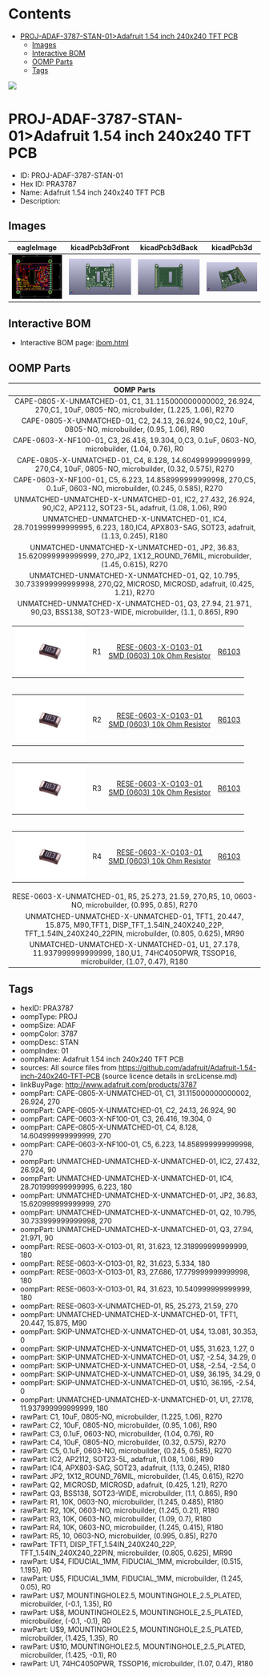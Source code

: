 



Contents
========

* [PROJ-ADAF-3787-STAN-01>Adafruit 1.54 inch 240x240 TFT PCB](#proj-adaf-3787-stan-01adafruit-154-inch-240x240-tft-pcb)
	* [Images](#images)
	* [Interactive BOM](#interactive-bom)
	* [OOMP Parts](#oomp-parts)
	* [Tags](#tags)
  
![][im]
# PROJ-ADAF-3787-STAN-01>Adafruit 1.54 inch 240x240 TFT PCB

- ID: PROJ-ADAF-3787-STAN-01
- Hex ID: PRA3787
- Name: Adafruit 1.54 inch 240x240 TFT PCB
- Description: 

## Images
  
  

|eagleImage|kicadPcb3dFront|kicadPcb3dBack|kicadPcb3d|
| :---: | :---: | :---: | :---: |
|[![eagleImage](eagleImage_140.png)](eagleImage_600.png)|[![kicadPcb3dFront](kicadPcb3dFront_140.png)](kicadPcb3dFront_600.png)|[![kicadPcb3dBack](kicadPcb3dBack_140.png)](kicadPcb3dBack_600.png)|[![kicadPcb3d](kicadPcb3d_140.png)](kicadPcb3d_600.png)|

## Interactive BOM

- Interactive BOM page: [ibom.html](kicad/bom/ibom.html)

## OOMP Parts
  

|OOMP Parts|
| :---: |
|CAPE-0805-X-UNMATCHED-01, C1, 31.115000000000002, 26.924, 270,C1, 10uF, 0805-NO, microbuilder, (1.225, 1.06), R270|
|CAPE-0805-X-UNMATCHED-01, C2, 24.13, 26.924, 90,C2, 10uF, 0805-NO, microbuilder, (0.95, 1.06), R90|
|CAPE-0603-X-NF100-01, C3, 26.416, 19.304, 0,C3, 0.1uF, 0603-NO, microbuilder, (1.04, 0.76), R0|
|CAPE-0805-X-UNMATCHED-01, C4, 8.128, 14.604999999999999, 270,C4, 10uF, 0805-NO, microbuilder, (0.32, 0.575), R270|
|CAPE-0603-X-NF100-01, C5, 6.223, 14.858999999999998, 270,C5, 0.1uF, 0603-NO, microbuilder, (0.245, 0.585), R270|
|UNMATCHED-UNMATCHED-X-UNMATCHED-01, IC2, 27.432, 26.924, 90,IC2, AP2112, SOT23-5L, adafruit, (1.08, 1.06), R90|
|UNMATCHED-UNMATCHED-X-UNMATCHED-01, IC4, 28.701999999999995, 6.223, 180,IC4, APX803-SAG, SOT23, adafruit, (1.13, 0.245), R180|
|UNMATCHED-UNMATCHED-X-UNMATCHED-01, JP2, 36.83, 15.620999999999999, 270,JP2, 1X12_ROUND_76MIL, microbuilder, (1.45, 0.615), R270|
|UNMATCHED-UNMATCHED-X-UNMATCHED-01, Q2, 10.795, 30.733999999999998, 270,Q2, MICROSD, MICROSD, adafruit, (0.425, 1.21), R270|
|UNMATCHED-UNMATCHED-X-UNMATCHED-01, Q3, 27.94, 21.971, 90,Q3, BSS138, SOT23-WIDE, microbuilder, (1.1, 0.865), R90|
|<table><tr><td>![RESE-0603-X-O103-01](https://raw.githubusercontent.com/oomlout/oomlout_OOMP_parts/main/RESE-0603-X-O103-01/image_140.jpg)</td><td> R1</td><td>[RESE-0603-X-O103-01<br>SMD (0603) 10k Ohm Resistor](https://github.com/oomlout/oomlout_OOMP_parts/tree/main/RESE-0603-X-O103-01/)</td><td>[R6103](https://github.com/oomlout/oomlout_OOMP_parts/tree/main/RESE-0603-X-O103-01/)</td></tr></table>|
|<table><tr><td>![RESE-0603-X-O103-01](https://raw.githubusercontent.com/oomlout/oomlout_OOMP_parts/main/RESE-0603-X-O103-01/image_140.jpg)</td><td> R2</td><td>[RESE-0603-X-O103-01<br>SMD (0603) 10k Ohm Resistor](https://github.com/oomlout/oomlout_OOMP_parts/tree/main/RESE-0603-X-O103-01/)</td><td>[R6103](https://github.com/oomlout/oomlout_OOMP_parts/tree/main/RESE-0603-X-O103-01/)</td></tr></table>|
|<table><tr><td>![RESE-0603-X-O103-01](https://raw.githubusercontent.com/oomlout/oomlout_OOMP_parts/main/RESE-0603-X-O103-01/image_140.jpg)</td><td> R3</td><td>[RESE-0603-X-O103-01<br>SMD (0603) 10k Ohm Resistor](https://github.com/oomlout/oomlout_OOMP_parts/tree/main/RESE-0603-X-O103-01/)</td><td>[R6103](https://github.com/oomlout/oomlout_OOMP_parts/tree/main/RESE-0603-X-O103-01/)</td></tr></table>|
|<table><tr><td>![RESE-0603-X-O103-01](https://raw.githubusercontent.com/oomlout/oomlout_OOMP_parts/main/RESE-0603-X-O103-01/image_140.jpg)</td><td> R4</td><td>[RESE-0603-X-O103-01<br>SMD (0603) 10k Ohm Resistor](https://github.com/oomlout/oomlout_OOMP_parts/tree/main/RESE-0603-X-O103-01/)</td><td>[R6103](https://github.com/oomlout/oomlout_OOMP_parts/tree/main/RESE-0603-X-O103-01/)</td></tr></table>|
|RESE-0603-X-UNMATCHED-01, R5, 25.273, 21.59, 270,R5, 10, 0603-NO, microbuilder, (0.995, 0.85), R270|
|UNMATCHED-UNMATCHED-X-UNMATCHED-01, TFT1, 20.447, 15.875, M90,TFT1, DISP_TFT_1.54IN_240X240_22P, TFT_1.54IN_240X240_22PIN, microbuilder, (0.805, 0.625), MR90|
|UNMATCHED-UNMATCHED-X-UNMATCHED-01, U1, 27.178, 11.937999999999999, 180,U1, 74HC4050PWR, TSSOP16, microbuilder, (1.07, 0.47), R180|

## Tags

- hexID: PRA3787
- oompType: PROJ
- oompSize: ADAF
- oompColor: 3787
- oompDesc: STAN
- oompIndex: 01
- oompName: Adafruit 1.54 inch 240x240 TFT PCB
- sources: All source files from https://github.com/adafruit/Adafruit-1.54-inch-240x240-TFT-PCB (source licence details in srcLicense.md)
- linkBuyPage: http://www.adafruit.com/products/3787
- oompPart: CAPE-0805-X-UNMATCHED-01, C1, 31.115000000000002, 26.924, 270
- oompPart: CAPE-0805-X-UNMATCHED-01, C2, 24.13, 26.924, 90
- oompPart: CAPE-0603-X-NF100-01, C3, 26.416, 19.304, 0
- oompPart: CAPE-0805-X-UNMATCHED-01, C4, 8.128, 14.604999999999999, 270
- oompPart: CAPE-0603-X-NF100-01, C5, 6.223, 14.858999999999998, 270
- oompPart: UNMATCHED-UNMATCHED-X-UNMATCHED-01, IC2, 27.432, 26.924, 90
- oompPart: UNMATCHED-UNMATCHED-X-UNMATCHED-01, IC4, 28.701999999999995, 6.223, 180
- oompPart: UNMATCHED-UNMATCHED-X-UNMATCHED-01, JP2, 36.83, 15.620999999999999, 270
- oompPart: UNMATCHED-UNMATCHED-X-UNMATCHED-01, Q2, 10.795, 30.733999999999998, 270
- oompPart: UNMATCHED-UNMATCHED-X-UNMATCHED-01, Q3, 27.94, 21.971, 90
- oompPart: RESE-0603-X-O103-01, R1, 31.623, 12.318999999999999, 180
- oompPart: RESE-0603-X-O103-01, R2, 31.623, 5.334, 180
- oompPart: RESE-0603-X-O103-01, R3, 27.686, 17.779999999999998, 180
- oompPart: RESE-0603-X-O103-01, R4, 31.623, 10.540999999999999, 180
- oompPart: RESE-0603-X-UNMATCHED-01, R5, 25.273, 21.59, 270
- oompPart: UNMATCHED-UNMATCHED-X-UNMATCHED-01, TFT1, 20.447, 15.875, M90
- oompPart: SKIP-UNMATCHED-X-UNMATCHED-01, U$4, 13.081, 30.353, 0
- oompPart: SKIP-UNMATCHED-X-UNMATCHED-01, U$5, 31.623, 1.27, 0
- oompPart: SKIP-UNMATCHED-X-UNMATCHED-01, U$7, -2.54, 34.29, 0
- oompPart: SKIP-UNMATCHED-X-UNMATCHED-01, U$8, -2.54, -2.54, 0
- oompPart: SKIP-UNMATCHED-X-UNMATCHED-01, U$9, 36.195, 34.29, 0
- oompPart: SKIP-UNMATCHED-X-UNMATCHED-01, U$10, 36.195, -2.54, 0
- oompPart: UNMATCHED-UNMATCHED-X-UNMATCHED-01, U1, 27.178, 11.937999999999999, 180
- rawPart: C1, 10uF, 0805-NO, microbuilder, (1.225, 1.06), R270
- rawPart: C2, 10uF, 0805-NO, microbuilder, (0.95, 1.06), R90
- rawPart: C3, 0.1uF, 0603-NO, microbuilder, (1.04, 0.76), R0
- rawPart: C4, 10uF, 0805-NO, microbuilder, (0.32, 0.575), R270
- rawPart: C5, 0.1uF, 0603-NO, microbuilder, (0.245, 0.585), R270
- rawPart: IC2, AP2112, SOT23-5L, adafruit, (1.08, 1.06), R90
- rawPart: IC4, APX803-SAG, SOT23, adafruit, (1.13, 0.245), R180
- rawPart: JP2, 1X12_ROUND_76MIL, microbuilder, (1.45, 0.615), R270
- rawPart: Q2, MICROSD, MICROSD, adafruit, (0.425, 1.21), R270
- rawPart: Q3, BSS138, SOT23-WIDE, microbuilder, (1.1, 0.865), R90
- rawPart: R1, 10K, 0603-NO, microbuilder, (1.245, 0.485), R180
- rawPart: R2, 10K, 0603-NO, microbuilder, (1.245, 0.21), R180
- rawPart: R3, 10K, 0603-NO, microbuilder, (1.09, 0.7), R180
- rawPart: R4, 10K, 0603-NO, microbuilder, (1.245, 0.415), R180
- rawPart: R5, 10, 0603-NO, microbuilder, (0.995, 0.85), R270
- rawPart: TFT1, DISP_TFT_1.54IN_240X240_22P, TFT_1.54IN_240X240_22PIN, microbuilder, (0.805, 0.625), MR90
- rawPart: U$4, FIDUCIAL_1MM, FIDUCIAL_1MM, microbuilder, (0.515, 1.195), R0
- rawPart: U$5, FIDUCIAL_1MM, FIDUCIAL_1MM, microbuilder, (1.245, 0.05), R0
- rawPart: U$7, MOUNTINGHOLE2.5, MOUNTINGHOLE_2.5_PLATED, microbuilder, (-0.1, 1.35), R0
- rawPart: U$8, MOUNTINGHOLE2.5, MOUNTINGHOLE_2.5_PLATED, microbuilder, (-0.1, -0.1), R0
- rawPart: U$9, MOUNTINGHOLE2.5, MOUNTINGHOLE_2.5_PLATED, microbuilder, (1.425, 1.35), R0
- rawPart: U$10, MOUNTINGHOLE2.5, MOUNTINGHOLE_2.5_PLATED, microbuilder, (1.425, -0.1), R0
- rawPart: U1, 74HC4050PWR, TSSOP16, microbuilder, (1.07, 0.47), R180



[im]: kicadPcb3d_450.png
